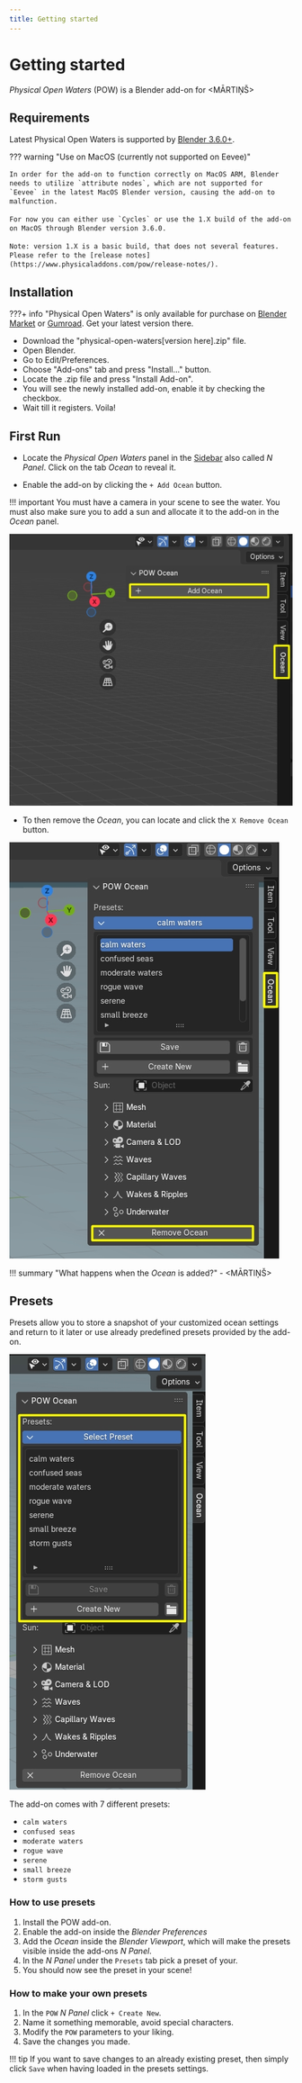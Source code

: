 ```yaml
---
title: Getting started
---
```


# Getting started

_Physical Open Waters_ (POW) is a Blender add-on for <MĀRTIŅŠ>

## Requirements

Latest Physical Open Waters is supported by [Blender 3.6.0+](https://www.blender.org/).

??? warning "Use on MacOS (currently not supported on Eevee)"

    In order for the add-on to function correctly on MacOS ARM, Blender needs to utilize `attribute nodes`, which are not supported for `Eevee` in the latest MacOS Blender version, causing the add-on to malfunction.
    
    For now you can either use `Cycles` or use the 1.X build of the add-on on MacOS through Blender version 3.6.0.

    Note: version 1.X is a basic build, that does not several features. Please refer to the [release notes](https://www.physicaladdons.com/pow/release-notes/).


## Installation

???+ info 
    "Physical Open Waters" is only available for purchase on [Blender Market](https://blendermarket.com/products/physical-open-waters) or [Gumroad](https://martinsh.gumroad.com/l/POW). Get your latest version there.

- Download the "physical-open-waters[version here].zip" file.
- Open Blender.
- Go to Edit/Preferences. 
- Choose "Add-ons" tab and press "Install..." button. 
- Locate the .zip file and press "Install Add-on".
- You will see the newly installed add-on, enable it by checking the checkbox. 
- Wait till it registers. Voila!

## First Run
- Locate the _Physical Open Waters_ panel in the [Sidebar](https://docs.blender.org/manual/en/latest/interface/window_system/regions.html#sidebar)
also called _N Panel_. Click on the tab _Ocean_ to reveal it.

- Enable the add-on by clicking the `+ Add Ocean` button.
  
!!! important
    You must have a camera in your scene to see the water. You must also make sure you to add a sun and allocate it to the add-on in the _Ocean_ panel.

[![Enable POW](img/ENABLE_POW.jpg)](img/ENABLE_POW.jpg)

- To then remove the _Ocean_, you can locate and click the `X Remove Ocean` button.

[![Disable POW](img/DISABLE_POW.jpg)](img/DISABLE_POW.jpg)


!!! summary "What happens when the _Ocean_ is added?"
    - <MĀRTIŅŠ>

## Presets

Presets allow you to store a snapshot of your customized ocean settings and return to it later or use already predefined presets provided by the add-on.

[![Preset panel](img/PRESET_PANEL.jpg)](img/PRESET_PANEL.jpg)

The add-on comes with 7 different presets:

- `calm waters`
- `confused seas`
- `moderate waters`
- `rogue wave`
- `serene`
- `small breeze`
- `storm gusts`

### How to use presets

1. Install the POW add-on.
2. Enable the add-on inside the *Blender Preferences*
3. Add the *Ocean* inside the *Blender Viewport*, which will make the presets visible inside the add-ons _N Panel_.
4. In the _N Panel_ under the `Presets` tab pick a preset of your.
5. You should now see the preset in your scene!

### How to make your own presets

1. In the `POW` _N Panel_ click `+ Create New`.
2. Name it something memorable, avoid special characters.
3. Modify the `POW` parameters to your liking.
4. Save the changes you made.

!!! tip
    If you want to save changes to an already existing preset, then simply click `Save` when having loaded in the presets settings.
